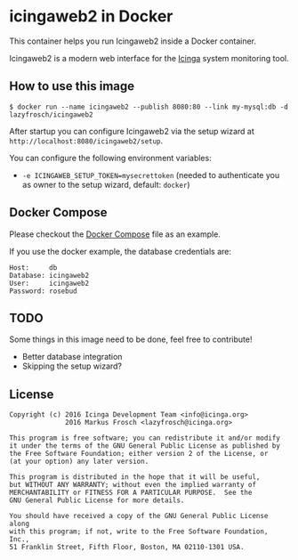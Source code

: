 icingaweb2 in Docker
====================

This container helps you run Icingaweb2 inside a Docker container.

Icingaweb2 is a modern web interface for the [Icinga](https://www.icinga.org) system monitoring tool.

## How to use this image

    $ docker run --name icingaweb2 --publish 8080:80 --link my-mysql:db -d lazyfrosch/icingaweb2

After startup you can configure Icingaweb2 via the setup wizard at `http://localhost:8080/icingaweb2/setup`.

You can configure the following environment variables:

* `-e ICINGAWEB_SETUP_TOKEN=mysecrettoken` (needed to authenticate you as owner to the setup wizard, default: `docker`)

## Docker Compose

Please checkout the [Docker Compose](docker-compose.yml) file as an example.

If you use the docker example, the database credentials are:

    Host:     db
    Database: icingaweb2
    User:     icingaweb2
    Password: rosebud

## TODO

Some things in this image need to be done, feel free to contribute!

* Better database integration
* Skipping the setup wizard?

## License

    Copyright (c) 2016 Icinga Development Team <info@icinga.org>
                  2016 Markus Frosch <lazyfrosch@icinga.org>

    This program is free software; you can redistribute it and/or modify
    it under the terms of the GNU General Public License as published by
    the Free Software Foundation; either version 2 of the License, or
    (at your option) any later version.

    This program is distributed in the hope that it will be useful,
    but WITHOUT ANY WARRANTY; without even the implied warranty of
    MERCHANTABILITY or FITNESS FOR A PARTICULAR PURPOSE.  See the
    GNU General Public License for more details.

    You should have received a copy of the GNU General Public License along
    with this program; if not, write to the Free Software Foundation, Inc.,
    51 Franklin Street, Fifth Floor, Boston, MA 02110-1301 USA.
